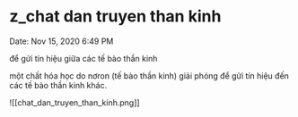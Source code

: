# z_chat dan truyen than kinh

Date: Nov 15, 2020 6:49 PM

để gửi tín hiệu giữa các tế bào thần kinh

một chất hóa học do nơron (tế bào thần kinh) giải phóng để gửi tín hiệu đến các tế bào thần kinh khác.

![[chat_dan_truyen_than_kinh.png]]